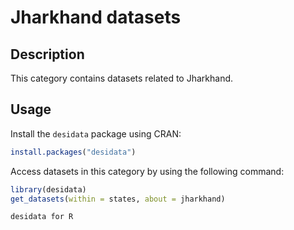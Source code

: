 
# Jharkhand datasets
## Description
This category contains datasets related to Jharkhand.
## Usage
Install the `desidata` package using CRAN:
```r
install.packages("desidata")
```
Access datasets in this category by using the following command:
```r
library(desidata)
get_datasets(within = states, about = jharkhand)
```
`desidata for R`
